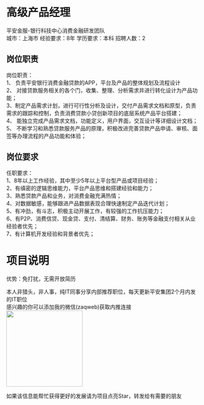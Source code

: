 # 高级产品经理
平安金服-银行科技中心消费金融研发团队  
城市：上海市 经验要求：8年 学历要求：本科  招聘人数：2

## 岗位职责
岗位职责：   
1、 负责平安银行消费金融贷款的APP，平台及产品的整体规划及流程设计   
2、 对接贷款服务相关的各个门，收集、整理、分析需求并进行转化设计为产品功能；   
3、制定产品需求计划，进行可行性分析及设计，交付产品需求文档和原型，负责需求的跟踪和控制，负责消费贷款小贷创新项目的底层系统产品平台搭建；   
4、 能独立完成产品需求文档，功能定义，用户界面，交互设计等详细设计文档；   
5、 不断学习和熟悉贷款服务产品的原理，积极改进完善贷款产品申请、审核、面签等办理流程的产品功能和体验；

## 岗位要求
任职要求：   
1、8年以上工作经验，其中至少5年以上平台型产品或项目经验；   
2、有缜密的逻辑思维能力，平台产品思维和搭建经验和能力；   
3、熟悉贷款产品和业务，对消费金融充满热情；   
4、对数据敏感，能够跟进产品数据表现合理快速制定产品迭代计划；   
5、有冲劲，有斗志，积极主动开展工作，有较强的工作抗压能力；   
6、有P2P、消费信贷、现金贷、支付、清结算、财务、账务等金融支付相关从业经验者优先；   
7、有计算机开发经验和背景者优先；

# 项目说明

优势：免打扰，无需开放简历

本人非猎头，非人事，纯IT同事分享内部推荐职位，每天更新平安集团2个月内发的IT职位  
感兴趣的你可以添加我的微信(zaqweb)获取内推连接  
<img src="https://github.com/zaqweb/PA-IT-JOBS/blob/master/WechatICode.jpeg"  height="200" width="200">

如果该信息能帮忙获得更好的发展请为项目点亮Star，转发给有需要的朋友




